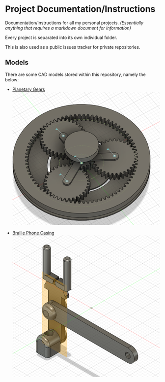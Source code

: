 # Project Documentation/Instructions
Documentation/instructions for all my personal projects.  *(Essentially anything that requires a markdown document for information)*  
  
Every project is separated into its own individual folder.

This is also used as a public issues tracker for private repositories.

## Models
There are some CAD models stored within this repository, namely the below:

- [Planetary Gears](https://www.thingiverse.com/thing:6731402)
![Planetary Gears Img](assets\PlanetaryGears.png)

- [Braille Phone Casing](https://github.com/realhuman101/BraillePhone/tree/main/CAD)
![Braille Phone Img](assets\BPhone.png)